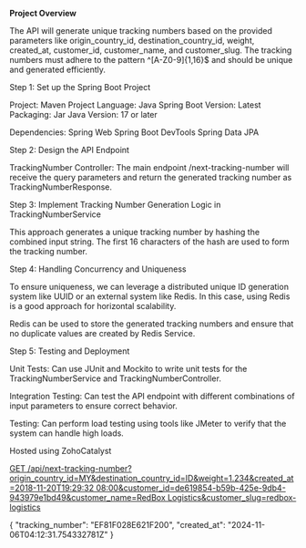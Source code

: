 
**Project Overview**

The API will generate unique tracking numbers based on the provided parameters like origin_country_id, destination_country_id, weight, created_at, customer_id, customer_name, and customer_slug. The tracking numbers must adhere to the pattern ^[A-Z0-9]{1,16}$ and should be unique and generated efficiently.

Step 1: Set up the Spring Boot Project

Project: Maven Project
Language: Java
Spring Boot Version: Latest
Packaging: Jar
Java Version: 17 or later

Dependencies:
Spring Web
Spring Boot DevTools
Spring Data JPA

Step 2: Design the API Endpoint

TrackingNumber Controller: The main endpoint /next-tracking-number will receive the query parameters and return the generated tracking number as TrackingNumberResponse.

Step 3: Implement Tracking Number Generation Logic in TrackingNumberService

This approach generates a unique tracking number by hashing the combined input string. The first 16 characters of the hash are used to form the tracking number.

Step 4: Handling Concurrency and Uniqueness

To ensure uniqueness, we can leverage a distributed unique ID generation system like UUID or an external system like Redis. In this case, using Redis is a good approach for horizontal scalability.

Redis can be used to store the generated tracking numbers and ensure that no duplicate values are created by Redis Service.

Step 5: Testing and Deployment

Unit Tests: Can use JUnit and Mockito to write unit tests for the TrackingNumberService and TrackingNumberController.

Integration Testing: Can test the API endpoint with different combinations of input parameters to ensure correct behavior.

Testing: Can perform load testing using tools like JMeter to verify that the system can handle high loads.

Hosted using ZohoCatalyst 

[GET /api/next-tracking-number?origin_country_id=MY&destination_country_id=ID&weight=1.234&created_at=2018-11-20T19:29:32 08:00&customer_id=de619854-b59b-425e-9db4-943979e1bd49&customer_name=RedBox Logistics&customer_slug=redbox-logistics
](https://hostingtrackingnumber-50023338739.development.catalystappsail.in/api/next-tracking-number?origin_country_id=MY&destination_country_id=ID&weight=1.234&created_at=2017-04-17T05:45:18.070Z&customer_id=de619854-b59b-425e-9db4-943979e1bd49&customer_name=RedBox%20Logistics&customer_slug=redbox-logistics)

{
  "tracking_number": "EF81F028E621F200",
  "created_at": "2024-11-06T04:12:31.754332781Z"
}
